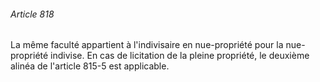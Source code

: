 ###### Article 818

La même faculté appartient à l'indivisaire en nue-propriété pour la nue-propriété indivise. En cas de licitation de la pleine propriété, le deuxième alinéa de l'article 815-5 est applicable.

